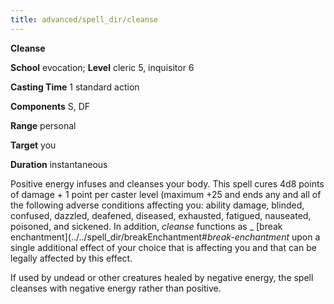 ```yaml
---
title: advanced/spell_dir/cleanse
---
```

 **Cleanse**

**School** evocation; **Level** cleric 5, inquisitor 6

**Casting Time** 1 standard action

**Components** S, DF

**Range** personal

**Target** you

**Duration** instantaneous

Positive energy infuses and cleanses your body. This spell cures 4d8 points of damage + 1 point per caster level (maximum +25 and ends any and all of the following adverse conditions affecting you: ability damage, blinded, confused, dazzled, deafened, diseased, exhausted, fatigued, nauseated, poisoned, and sickened. In addition, _cleanse_ functions as _ [break enchantment](../../spell_dir/breakEnchantment#_break-enchantment_ upon a single additional effect of your choice that is affecting you and that can be legally affected by this effect.

If used by undead or other creatures healed by negative energy, the spell cleanses with negative energy rather than positive.

